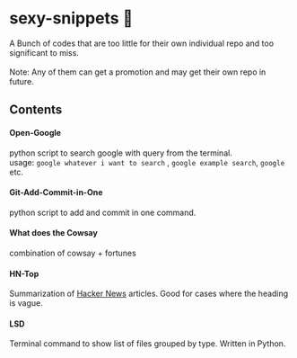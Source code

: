 # sexy-snippets :dancer:
A Bunch of codes that are too little for their own individual repo and too significant to miss. <br>
<br>
Note: Any of them can get a promotion and may get their own repo in future. <br>

## Contents

#### Open-Google
python script to search google with query from the terminal.<br>
usage: ```google whatever i want to search``` , ```google example search```, ```google``` etc.

#### Git-Add-Commit-in-One
python script to add and commit in one command.

#### What does the Cowsay
combination of cowsay + fortunes

#### HN-Top
Summarization of [Hacker News](https://news.ycombinator.com/news) articles. Good for cases where the heading is vague.

#### LSD
Terminal command to show list of files grouped by type. Written in Python.

